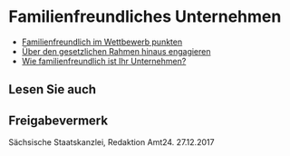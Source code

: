 # Familienfreundliches Unternehmen

* [Familienfreundlich im Wettbewerb punkten](https://amt24dev.sachsen.de/zufi/lebenslagen/5000755 "Familienfreundlich im Wettbewerb punkten")
* [Über den gesetzlichen Rahmen hinaus engagieren](https://amt24dev.sachsen.de/zufi/lebenslagen/5000853 "Über den gesetzlichen Rahmen hinaus engagieren")
* [Wie familienfreundlich ist Ihr Unternehmen?](https://amt24dev.sachsen.de/zufi/lebenslagen/5000208 "Wie familienfreundlich ist Ihr Unternehmen?")

## Lesen Sie auch

## Freigabevermerk

Sächsische Staatskanzlei, Redaktion Amt24. 27.12.2017
